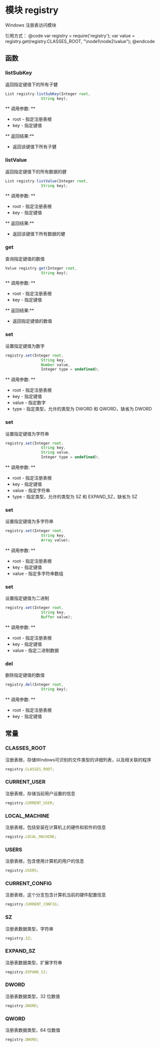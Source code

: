 # 模块 registry
Windows 注册表访问模块

引用方式：
@code
var registry = require(&#39;registry&#39;);
var value = registry.get(registry.CLASSES_ROOT, &#34;\node1\node2\value&#34;);
@endcode
## 函数
        
### listSubKey
返回指定键值下的所有子健
```JavaScript
List registry.listSubKey(Integer root,
                String key);
```

** 调用参数: **
* root - 指定注册表根
* key - 指定键值

** 返回结果:**
* 返回该键值下所有子健

### listValue
返回指定键值下的所有数据的健
```JavaScript
List registry.listValue(Integer root,
                String key);
```

** 调用参数: **
* root - 指定注册表根
* key - 指定键值

** 返回结果:**
* 返回该键值下所有数据的健

### get
查询指定键值的数值
```JavaScript
Value registry.get(Integer root,
                String key);
```

** 调用参数: **
* root - 指定注册表根
* key - 指定键值

** 返回结果:**
* 返回指定键值的数值

### set
设置指定键值为数字
```JavaScript
registry.set(Integer root,
                String key,
                Number value,
                Integer type = undefined);
```

** 调用参数: **
* root - 指定注册表根
* key - 指定键值
* value - 指定数字
* type - 指定类型，允许的类型为 DWORD 和 QWORD，缺省为 DWORD

### set
设置指定键值为字符串
```JavaScript
registry.set(Integer root,
                String key,
                String value,
                Integer type = undefined);
```

** 调用参数: **
* root - 指定注册表根
* key - 指定键值
* value - 指定字符串
* type - 指定类型，允许的类型为 SZ 和 EXPAND_SZ，缺省为 SZ

### set
设置指定键值为多字符串
```JavaScript
registry.set(Integer root,
                String key,
                Array value);
```

** 调用参数: **
* root - 指定注册表根
* key - 指定键值
* value - 指定多字符串数组

### set
设置指定键值为二进制
```JavaScript
registry.set(Integer root,
                String key,
                Buffer value);
```

** 调用参数: **
* root - 指定注册表根
* key - 指定键值
* value - 指定二进制数据

### del
删除指定键值的数值
```JavaScript
registry.del(Integer root,
                String key);
```

** 调用参数: **
* root - 指定注册表根
* key - 指定键值

## 常量
        
### CLASSES_ROOT
注册表根，存储Windows可识别的文件类型的详细列表，以及相关联的程序
```JavaScript
registry.CLASSES_ROOT;
```

### CURRENT_USER
注册表根，存储当前用户设置的信息
```JavaScript
registry.CURRENT_USER;
```

### LOCAL_MACHINE
注册表根，包括安装在计算机上的硬件和软件的信息
```JavaScript
registry.LOCAL_MACHINE;
```

### USERS
注册表根，包含使用计算机的用户的信息
```JavaScript
registry.USERS;
```

### CURRENT_CONFIG
注册表根，这个分支包含计算机当前的硬件配置信息
```JavaScript
registry.CURRENT_CONFIG;
```

### SZ
注册表数据类型，字符串
```JavaScript
registry.SZ;
```

### EXPAND_SZ
注册表数据类型，扩展字符串
```JavaScript
registry.EXPAND_SZ;
```

### DWORD
注册表数据类型，32 位数值
```JavaScript
registry.DWORD;
```

### QWORD
注册表数据类型，64 位数值
```JavaScript
registry.QWORD;
```

